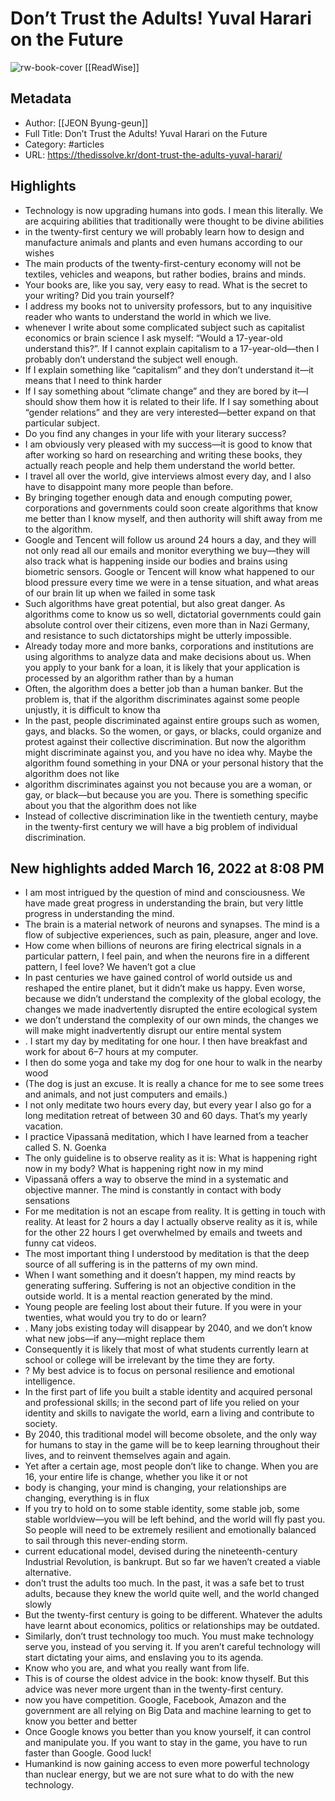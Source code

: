 # Don’t Trust the Adults! Yuval Harari on the Future

![rw-book-cover](https://readwise-assets.s3.amazonaws.com/static/images/article1.be68295a7e40.png)
[[ReadWise]]
## Metadata
- Author: [[JEON Byung-geun]]
- Full Title: Don’t Trust the Adults! Yuval Harari on the Future
- Category: #articles
- URL: https://thedissolve.kr/dont-trust-the-adults-yuval-harari/

## Highlights
- Technology is now upgrading humans into gods. I mean this literally. We are acquiring abilities that traditionally were thought to be divine abilities
- in the twenty-first century we will probably learn how to design and manufacture animals and plants and even humans according to our wishes
- The main products of the twenty-first-century economy will not be textiles, vehicles and weapons, but rather bodies, brains and minds.
- Your books are, like you say, very easy to read. What is the secret to your writing? Did you train yourself?
- I address my books not to university professors, but to any inquisitive reader who wants to understand the world in which we live.
- whenever I write about some complicated subject such as capitalist economics or brain science I ask myself: “Would a 17-year-old understand this?”. If I cannot explain capitalism to a 17-year-old—then I probably don’t understand the subject well enough.
- If I explain something like “capitalism” and they don’t understand it—it means that I need to think harder
- If I say something about “climate change” and they are bored by it—I should show them how it is related to their life. If I say something about “gender relations” and they are very interested—better expand on that particular subject.
- Do you find any changes in your life with your literary success?
- I am obviously very pleased with my success—it is good to know that after working so hard on researching and writing these books, they actually reach people and help them understand the world better.
- I travel all over the world, give interviews almost every day, and I also have to disappoint many more people than before.
- By bringing together enough data and enough computing power, corporations and governments could soon create algorithms that know me better than I know myself, and then authority will shift away from me to the algorithm.
- Google and Tencent will follow us around 24 hours a day, and they will not only read all our emails and monitor everything we buy—they will also track what is happening inside our bodies and brains using biometric sensors. Google or Tencent will know what happened to our blood pressure every time we were in a tense situation, and what areas of our brain lit up when we failed in some task
- Such algorithms have great potential, but also great danger. As algorithms come to know us so well, dictatorial governments could gain absolute control over their citizens, even more than in Nazi Germany, and resistance to such dictatorships might be utterly impossible.
- Already today more and more banks, corporations and institutions are using algorithms to analyze data and make decisions about us. When you apply to your bank for a loan, it is likely that your application is processed by an algorithm rather than by a human
- Often, the algorithm does a better job than a human banker. But the problem is, that if the algorithm discriminates against some people unjustly, it is difficult to know tha
- In the past, people discriminated against entire groups such as women, gays, and blacks. So the women, or gays, or blacks, could organize and protest against their collective discrimination. But now the algorithm might discriminate against you, and you have no idea why. Maybe the algorithm found something in your DNA or your personal history that the algorithm does not like
- algorithm discriminates against you not because you are a woman, or gay, or black—but because you are you. There is something specific about you that the algorithm does not like
- Instead of collective discrimination like in the twentieth century, maybe in the twenty-first century we will have a big problem of individual discrimination.
## New highlights added March 16, 2022 at 8:08 PM
- I am most intrigued by the question of mind and consciousness. We have made great progress in understanding the brain, but very little progress in understanding the mind.
- The brain is a material network of neurons and synapses. The mind is a flow of subjective experiences, such as pain, pleasure, anger and love.
- How come when billions of neurons are firing electrical signals in a particular pattern, I feel pain, and when the neurons fire in a different pattern, I feel love? We haven’t got a clue
- In past centuries we have gained control of world outside us and reshaped the entire planet, but it didn’t make us happy. Even worse, because we didn’t understand the complexity of the global ecology, the changes we made inadvertently disrupted the entire ecological system
- we don’t understand the complexity of our own minds, the changes we will make might inadvertently disrupt our entire mental system
- . I start my day by meditating for one hour. I then have breakfast and work for about 6–7 hours at my computer.
- I then do some yoga and take my dog for one hour to walk in the nearby wood
- (The dog is just an excuse. It is really a chance for me to see some trees and animals, and not just computers and emails.)
- I not only meditate two hours every day, but every year I also go for a long meditation retreat of between 30 and 60 days. That’s my yearly vacation.
- I practice Vipassanā meditation, which I have learned from a teacher called S. N. Goenka
- The only guideline is to observe reality as it is: What is happening right now in my body? What is happening right now in my mind
- Vipassanā offers a way to observe the mind in a systematic and objective manner. The mind is constantly in contact with body sensations
- For me meditation is not an escape from reality. It is getting in touch with reality. At least for 2 hours a day I actually observe reality as it is, while for the other 22 hours I get overwhelmed by emails and tweets and funny cat videos.
- The most important thing I understood by meditation is that the deep source of all suffering is in the patterns of my own mind.
- When I want something and it doesn’t happen, my mind reacts by generating suffering. Suffering is not an objective condition in the outside world. It is a mental reaction generated by the mind.
- Young people are feeling lost about their future. If you were in your twenties, what would you try to do or learn?
- . Many jobs existing today will disappear by 2040, and we don’t know what new jobs—if any—might replace them
- Consequently it is likely that most of what students currently learn at school or college will be irrelevant by the time they are forty.
- ? My best advice is to focus on personal resilience and emotional intelligence.
- In the first part of life you built a stable identity and acquired personal and professional skills; in the second part of life you relied on your identity and skills to navigate the world, earn a living and contribute to society.
- By 2040, this traditional model will become obsolete, and the only way for humans to stay in the game will be to keep learning throughout their lives, and to reinvent themselves again and again.
- Yet after a certain age, most people don’t like to change. When you are 16, your entire life is change, whether you like it or not
- body is changing, your mind is changing, your relationships are changing, everything is in flux
- If you try to hold on to some stable identity, some stable job, some stable worldview—you will be left behind, and the world will fly past you. So people will need to be extremely resilient and emotionally balanced to sail through this never-ending storm.
- current educational model, devised during the nineteenth-century Industrial Revolution, is bankrupt. But so far we haven’t created a viable alternative.
- don’t trust the adults too much. In the past, it was a safe bet to trust adults, because they knew the world quite well, and the world changed slowly
- But the twenty-first century is going to be different. Whatever the adults have learnt about economics, politics or relationships may be outdated.
- Similarly, don’t trust technology too much. You must make technology serve you, instead of you serving it. If you aren’t careful technology will start dictating your aims, and enslaving you to its agenda.
- Know who you are, and what you really want from life.
- This is of course the oldest advice in the book: know thyself. But this advice was never more urgent than in the twenty-first century.
- now you have competition. Google, Facebook, Amazon and the government are all relying on Big Data and machine learning to get to know you better and better
- Once Google knows you better than you know yourself, it can control and manipulate you. If you want to stay in the game, you have to run faster than Google. Good luck!
- Humankind is now gaining access to even more powerful technology than nuclear energy, but we are not sure what to do with the new technology.
